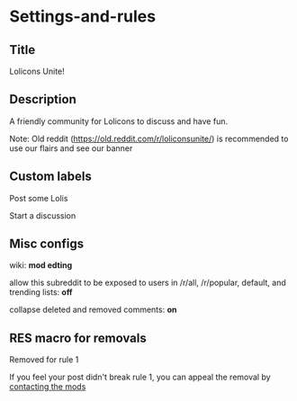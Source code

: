 # Settings-and-rules

## Title
Lolicons Unite!

## Description
A friendly community for Lolicons to discuss and have fun.

Note: Old reddit (https://old.reddit.com/r/loliconsunite/) is recommended to use our flairs and see our banner

## Custom labels
Post some Lolis

Start a discussion

## Misc configs
wiki: **mod edting**

allow this subreddit to be exposed to users in /r/all, /r/popular, default, and trending lists: **off**

collapse deleted and removed comments: **on**


## RES macro for removals
Removed for rule 1

If you feel your post didn't break rule 1, you can appeal the removal by [contacting the mods](https://www.reddit.com/message/compose?to=%2Fr%2Floliconsunite)
